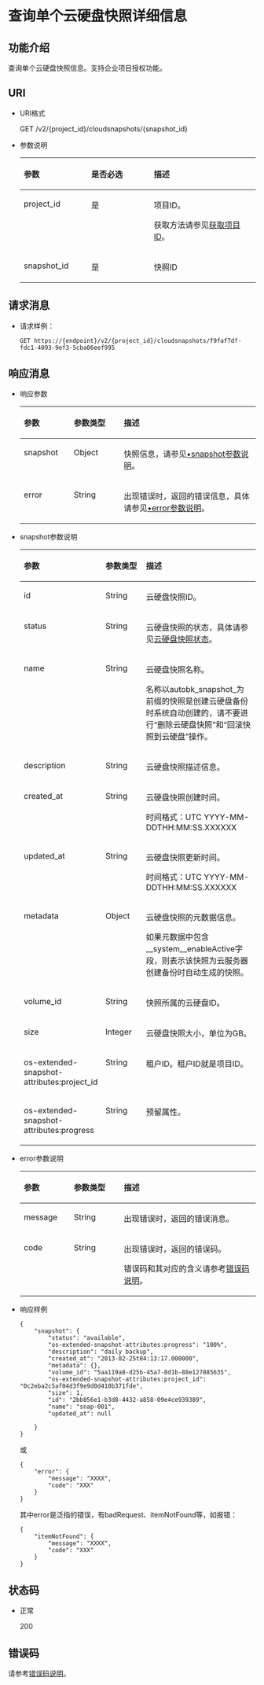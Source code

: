 # 查询单个云硬盘快照详细信息<a name="evs_04_2019"></a>

## 功能介绍<a name="section30030484111731"></a>

查询单个云硬盘快照信息。支持企业项目授权功能。

## URI<a name="section14733765111731"></a>

-   URI格式

    GET /v2/\{project\_id\}/cloudsnapshots/\{snapshot\_id\}

-   参数说明

    <a name="evs_04_2098_table66271751111731"></a>
    <table><thead align="left"><tr id="evs_04_2098_row56106054111731"><th class="cellrowborder" valign="top" width="28.57%" id="mcps1.1.4.1.1"><p id="evs_04_2098_p48296540111731"><a name="evs_04_2098_p48296540111731"></a><a name="evs_04_2098_p48296540111731"></a>参数</p>
    </th>
    <th class="cellrowborder" valign="top" width="26.529999999999998%" id="mcps1.1.4.1.2"><p id="evs_04_2098_p19705674111731"><a name="evs_04_2098_p19705674111731"></a><a name="evs_04_2098_p19705674111731"></a>是否必选</p>
    </th>
    <th class="cellrowborder" valign="top" width="44.9%" id="mcps1.1.4.1.3"><p id="evs_04_2098_p52655801111731"><a name="evs_04_2098_p52655801111731"></a><a name="evs_04_2098_p52655801111731"></a>描述</p>
    </th>
    </tr>
    </thead>
    <tbody><tr id="evs_04_2098_row37261521111731"><td class="cellrowborder" valign="top" width="28.57%" headers="mcps1.1.4.1.1 "><p id="evs_04_2098_p65393209111731"><a name="evs_04_2098_p65393209111731"></a><a name="evs_04_2098_p65393209111731"></a>project_id</p>
    </td>
    <td class="cellrowborder" valign="top" width="26.529999999999998%" headers="mcps1.1.4.1.2 "><p id="evs_04_2098_p62358553111731"><a name="evs_04_2098_p62358553111731"></a><a name="evs_04_2098_p62358553111731"></a>是</p>
    </td>
    <td class="cellrowborder" valign="top" width="44.9%" headers="mcps1.1.4.1.3 "><p id="evs_04_2098_p17878042111731"><a name="evs_04_2098_p17878042111731"></a><a name="evs_04_2098_p17878042111731"></a>项目ID。</p>
    <p id="evs_04_2098_p55811451337"><a name="evs_04_2098_p55811451337"></a><a name="evs_04_2098_p55811451337"></a>获取方法请参见<a href="获取项目ID.md">获取项目ID</a>。</p>
    </td>
    </tr>
    <tr id="evs_04_2098_row26684654111731"><td class="cellrowborder" valign="top" width="28.57%" headers="mcps1.1.4.1.1 "><p id="evs_04_2098_p13973379111731"><a name="evs_04_2098_p13973379111731"></a><a name="evs_04_2098_p13973379111731"></a>snapshot_id</p>
    </td>
    <td class="cellrowborder" valign="top" width="26.529999999999998%" headers="mcps1.1.4.1.2 "><p id="evs_04_2098_p58101900111731"><a name="evs_04_2098_p58101900111731"></a><a name="evs_04_2098_p58101900111731"></a>是</p>
    </td>
    <td class="cellrowborder" valign="top" width="44.9%" headers="mcps1.1.4.1.3 "><p id="evs_04_2098_p8633458111731"><a name="evs_04_2098_p8633458111731"></a><a name="evs_04_2098_p8633458111731"></a>快照ID</p>
    </td>
    </tr>
    </tbody>
    </table>


## 请求消息<a name="section28221468111731"></a>

-   请求样例：

    ```
    GET https://{endpoint}/v2/{project_id}/cloudsnapshots/f9faf7df-fdc1-4093-9ef3-5cba06eef995
    ```


## 响应消息<a name="section63055193111836"></a>

-   响应参数

    <a name="evs_04_2098_table12298112761311"></a>
    <table><thead align="left"><tr id="evs_04_2098_row3298122761310"><th class="cellrowborder" valign="top" width="21.17788221177882%" id="mcps1.1.4.1.1"><p id="evs_04_2098_p1129817277138"><a name="evs_04_2098_p1129817277138"></a><a name="evs_04_2098_p1129817277138"></a>参数</p>
    </th>
    <th class="cellrowborder" valign="top" width="21.17788221177882%" id="mcps1.1.4.1.2"><p id="evs_04_2098_p102981727131315"><a name="evs_04_2098_p102981727131315"></a><a name="evs_04_2098_p102981727131315"></a>参数类型</p>
    </th>
    <th class="cellrowborder" valign="top" width="57.64423557644236%" id="mcps1.1.4.1.3"><p id="evs_04_2098_p1829872710136"><a name="evs_04_2098_p1829872710136"></a><a name="evs_04_2098_p1829872710136"></a>描述</p>
    </th>
    </tr>
    </thead>
    <tbody><tr id="evs_04_2098_row1029817278135"><td class="cellrowborder" valign="top" width="21.17788221177882%" headers="mcps1.1.4.1.1 "><p id="evs_04_2098_p72986273130"><a name="evs_04_2098_p72986273130"></a><a name="evs_04_2098_p72986273130"></a>snapshot</p>
    </td>
    <td class="cellrowborder" valign="top" width="21.17788221177882%" headers="mcps1.1.4.1.2 "><p id="evs_04_2098_p3299527151313"><a name="evs_04_2098_p3299527151313"></a><a name="evs_04_2098_p3299527151313"></a>Object</p>
    </td>
    <td class="cellrowborder" valign="top" width="57.64423557644236%" headers="mcps1.1.4.1.3 "><p id="evs_04_2098_p102991727171313"><a name="evs_04_2098_p102991727171313"></a><a name="evs_04_2098_p102991727171313"></a>快照信息，请参见<a href="#evs_04_2098_li64773086111836">•snapshot参数说明</a>。</p>
    </td>
    </tr>
    <tr id="evs_04_2098_row1148619118454"><td class="cellrowborder" valign="top" width="21.17788221177882%" headers="mcps1.1.4.1.1 "><p id="evs_04_2098_p129522216412"><a name="evs_04_2098_p129522216412"></a><a name="evs_04_2098_p129522216412"></a>error</p>
    </td>
    <td class="cellrowborder" valign="top" width="21.17788221177882%" headers="mcps1.1.4.1.2 "><p id="evs_04_2098_p1595262111415"><a name="evs_04_2098_p1595262111415"></a><a name="evs_04_2098_p1595262111415"></a>String</p>
    </td>
    <td class="cellrowborder" valign="top" width="57.64423557644236%" headers="mcps1.1.4.1.3 "><p id="evs_04_2098_p109527215417"><a name="evs_04_2098_p109527215417"></a><a name="evs_04_2098_p109527215417"></a>出现错误时，返回的错误信息，具体请参见<a href="#evs_04_2098_li0419202382514">•error参数说明</a>。</p>
    </td>
    </tr>
    </tbody>
    </table>


-   <a name="evs_04_2098_li64773086111836"></a>snapshot参数说明

    <a name="evs_04_2098_table46086870111836"></a>
    <table><thead align="left"><tr id="evs_04_2098_row56202297111836"><th class="cellrowborder" valign="top" width="21.17788221177882%" id="mcps1.1.4.1.1"><p id="evs_04_2098_p56092213111836"><a name="evs_04_2098_p56092213111836"></a><a name="evs_04_2098_p56092213111836"></a>参数</p>
    </th>
    <th class="cellrowborder" valign="top" width="21.17788221177882%" id="mcps1.1.4.1.2"><p id="evs_04_2098_p47175401111836"><a name="evs_04_2098_p47175401111836"></a><a name="evs_04_2098_p47175401111836"></a>参数类型</p>
    </th>
    <th class="cellrowborder" valign="top" width="57.64423557644236%" id="mcps1.1.4.1.3"><p id="evs_04_2098_p11730844111836"><a name="evs_04_2098_p11730844111836"></a><a name="evs_04_2098_p11730844111836"></a>描述</p>
    </th>
    </tr>
    </thead>
    <tbody><tr id="evs_04_2098_row15559516111836"><td class="cellrowborder" valign="top" width="21.17788221177882%" headers="mcps1.1.4.1.1 "><p id="evs_04_2098_p52361272111836"><a name="evs_04_2098_p52361272111836"></a><a name="evs_04_2098_p52361272111836"></a>id</p>
    </td>
    <td class="cellrowborder" valign="top" width="21.17788221177882%" headers="mcps1.1.4.1.2 "><p id="evs_04_2098_p13404600111836"><a name="evs_04_2098_p13404600111836"></a><a name="evs_04_2098_p13404600111836"></a>String</p>
    </td>
    <td class="cellrowborder" valign="top" width="57.64423557644236%" headers="mcps1.1.4.1.3 "><p id="evs_04_2098_p34969797111836"><a name="evs_04_2098_p34969797111836"></a><a name="evs_04_2098_p34969797111836"></a>云硬盘快照ID。</p>
    </td>
    </tr>
    <tr id="evs_04_2098_row46292725111836"><td class="cellrowborder" valign="top" width="21.17788221177882%" headers="mcps1.1.4.1.1 "><p id="evs_04_2098_p58723264111836"><a name="evs_04_2098_p58723264111836"></a><a name="evs_04_2098_p58723264111836"></a>status</p>
    </td>
    <td class="cellrowborder" valign="top" width="21.17788221177882%" headers="mcps1.1.4.1.2 "><p id="evs_04_2098_p58963956111836"><a name="evs_04_2098_p58963956111836"></a><a name="evs_04_2098_p58963956111836"></a>String</p>
    </td>
    <td class="cellrowborder" valign="top" width="57.64423557644236%" headers="mcps1.1.4.1.3 "><p id="evs_04_2098_p47023540111836"><a name="evs_04_2098_p47023540111836"></a><a name="evs_04_2098_p47023540111836"></a>云硬盘快照的状态，具体请参见<a href="云硬盘快照状态.md">云硬盘快照状态</a>。</p>
    </td>
    </tr>
    <tr id="evs_04_2098_row20558679111836"><td class="cellrowborder" valign="top" width="21.17788221177882%" headers="mcps1.1.4.1.1 "><p id="evs_04_2098_p54640283111836"><a name="evs_04_2098_p54640283111836"></a><a name="evs_04_2098_p54640283111836"></a>name</p>
    </td>
    <td class="cellrowborder" valign="top" width="21.17788221177882%" headers="mcps1.1.4.1.2 "><p id="evs_04_2098_p63786796111836"><a name="evs_04_2098_p63786796111836"></a><a name="evs_04_2098_p63786796111836"></a>String</p>
    </td>
    <td class="cellrowborder" valign="top" width="57.64423557644236%" headers="mcps1.1.4.1.3 "><p id="evs_04_2098_p14293074111836"><a name="evs_04_2098_p14293074111836"></a><a name="evs_04_2098_p14293074111836"></a>云硬盘快照名称。</p>
    <p id="evs_04_2098_p1338613133449"><a name="evs_04_2098_p1338613133449"></a><a name="evs_04_2098_p1338613133449"></a>名称以autobk_snapshot_为前缀的快照是创建云硬盘备份时系统自动创建的，请不要进行“删除云硬盘快照”和“回滚快照到云硬盘”操作。</p>
    </td>
    </tr>
    <tr id="evs_04_2098_row61528809111836"><td class="cellrowborder" valign="top" width="21.17788221177882%" headers="mcps1.1.4.1.1 "><p id="evs_04_2098_p17777665111836"><a name="evs_04_2098_p17777665111836"></a><a name="evs_04_2098_p17777665111836"></a>description</p>
    </td>
    <td class="cellrowborder" valign="top" width="21.17788221177882%" headers="mcps1.1.4.1.2 "><p id="evs_04_2098_p30704745111836"><a name="evs_04_2098_p30704745111836"></a><a name="evs_04_2098_p30704745111836"></a>String</p>
    </td>
    <td class="cellrowborder" valign="top" width="57.64423557644236%" headers="mcps1.1.4.1.3 "><p id="evs_04_2098_p60132426111836"><a name="evs_04_2098_p60132426111836"></a><a name="evs_04_2098_p60132426111836"></a>云硬盘快照描述信息。</p>
    </td>
    </tr>
    <tr id="evs_04_2098_row4320926111836"><td class="cellrowborder" valign="top" width="21.17788221177882%" headers="mcps1.1.4.1.1 "><p id="evs_04_2098_p14450739111836"><a name="evs_04_2098_p14450739111836"></a><a name="evs_04_2098_p14450739111836"></a>created_at</p>
    </td>
    <td class="cellrowborder" valign="top" width="21.17788221177882%" headers="mcps1.1.4.1.2 "><p id="evs_04_2098_p29659196111836"><a name="evs_04_2098_p29659196111836"></a><a name="evs_04_2098_p29659196111836"></a>String</p>
    </td>
    <td class="cellrowborder" valign="top" width="57.64423557644236%" headers="mcps1.1.4.1.3 "><p id="evs_04_2098_p45391308111836"><a name="evs_04_2098_p45391308111836"></a><a name="evs_04_2098_p45391308111836"></a>云硬盘快照创建时间。</p>
    <p id="evs_04_2098_p1559945216131"><a name="evs_04_2098_p1559945216131"></a><a name="evs_04_2098_p1559945216131"></a><span id="evs_04_2098_text462016291416"><a name="evs_04_2098_text462016291416"></a><a name="evs_04_2098_text462016291416"></a>时间格式：UTC YYYY-MM-DDTHH:MM:SS.XXXXXX</span></p>
    </td>
    </tr>
    <tr id="evs_04_2098_row3737236411149"><td class="cellrowborder" valign="top" width="21.17788221177882%" headers="mcps1.1.4.1.1 "><p id="evs_04_2098_p80695711149"><a name="evs_04_2098_p80695711149"></a><a name="evs_04_2098_p80695711149"></a>updated_at</p>
    </td>
    <td class="cellrowborder" valign="top" width="21.17788221177882%" headers="mcps1.1.4.1.2 "><p id="evs_04_2098_p6536351711149"><a name="evs_04_2098_p6536351711149"></a><a name="evs_04_2098_p6536351711149"></a>String</p>
    </td>
    <td class="cellrowborder" valign="top" width="57.64423557644236%" headers="mcps1.1.4.1.3 "><p id="evs_04_2098_p2439511411149"><a name="evs_04_2098_p2439511411149"></a><a name="evs_04_2098_p2439511411149"></a>云硬盘快照更新时间。</p>
    <p id="evs_04_2098_p4282185140"><a name="evs_04_2098_p4282185140"></a><a name="evs_04_2098_p4282185140"></a><span id="evs_04_2098_text106095811141"><a name="evs_04_2098_text106095811141"></a><a name="evs_04_2098_text106095811141"></a>时间格式：UTC YYYY-MM-DDTHH:MM:SS.XXXXXX</span></p>
    </td>
    </tr>
    <tr id="evs_04_2098_row5868590111836"><td class="cellrowborder" valign="top" width="21.17788221177882%" headers="mcps1.1.4.1.1 "><p id="evs_04_2098_p5593786111836"><a name="evs_04_2098_p5593786111836"></a><a name="evs_04_2098_p5593786111836"></a>metadata</p>
    </td>
    <td class="cellrowborder" valign="top" width="21.17788221177882%" headers="mcps1.1.4.1.2 "><p id="evs_04_2098_p50443518111836"><a name="evs_04_2098_p50443518111836"></a><a name="evs_04_2098_p50443518111836"></a>Object</p>
    </td>
    <td class="cellrowborder" valign="top" width="57.64423557644236%" headers="mcps1.1.4.1.3 "><p id="evs_04_2098_p46118865111836"><a name="evs_04_2098_p46118865111836"></a><a name="evs_04_2098_p46118865111836"></a>云硬盘快照的元数据信息。</p>
    <p id="evs_04_2098_p771812911458"><a name="evs_04_2098_p771812911458"></a><a name="evs_04_2098_p771812911458"></a>如果元数据中包含__system__enableActive字段，则表示该快照为云服务器创建备份时自动生成的快照。</p>
    </td>
    </tr>
    <tr id="evs_04_2098_row12416602111836"><td class="cellrowborder" valign="top" width="21.17788221177882%" headers="mcps1.1.4.1.1 "><p id="evs_04_2098_p66220711111836"><a name="evs_04_2098_p66220711111836"></a><a name="evs_04_2098_p66220711111836"></a>volume_id</p>
    </td>
    <td class="cellrowborder" valign="top" width="21.17788221177882%" headers="mcps1.1.4.1.2 "><p id="evs_04_2098_p62277393111836"><a name="evs_04_2098_p62277393111836"></a><a name="evs_04_2098_p62277393111836"></a>String</p>
    </td>
    <td class="cellrowborder" valign="top" width="57.64423557644236%" headers="mcps1.1.4.1.3 "><p id="evs_04_2098_p43213914111836"><a name="evs_04_2098_p43213914111836"></a><a name="evs_04_2098_p43213914111836"></a>快照所属的云硬盘ID。</p>
    </td>
    </tr>
    <tr id="evs_04_2098_row53380907111836"><td class="cellrowborder" valign="top" width="21.17788221177882%" headers="mcps1.1.4.1.1 "><p id="evs_04_2098_p28886228111836"><a name="evs_04_2098_p28886228111836"></a><a name="evs_04_2098_p28886228111836"></a>size</p>
    </td>
    <td class="cellrowborder" valign="top" width="21.17788221177882%" headers="mcps1.1.4.1.2 "><p id="evs_04_2098_p58083101111836"><a name="evs_04_2098_p58083101111836"></a><a name="evs_04_2098_p58083101111836"></a>Integer</p>
    </td>
    <td class="cellrowborder" valign="top" width="57.64423557644236%" headers="mcps1.1.4.1.3 "><p id="evs_04_2098_p39095984111836"><a name="evs_04_2098_p39095984111836"></a><a name="evs_04_2098_p39095984111836"></a>云硬盘快照大小，单位为GB。</p>
    </td>
    </tr>
    <tr id="evs_04_2098_row16319538111836"><td class="cellrowborder" valign="top" width="21.17788221177882%" headers="mcps1.1.4.1.1 "><p id="evs_04_2098_p46814240111836"><a name="evs_04_2098_p46814240111836"></a><a name="evs_04_2098_p46814240111836"></a>os-extended-snapshot-attributes:project_id</p>
    </td>
    <td class="cellrowborder" valign="top" width="21.17788221177882%" headers="mcps1.1.4.1.2 "><p id="evs_04_2098_p33857106111836"><a name="evs_04_2098_p33857106111836"></a><a name="evs_04_2098_p33857106111836"></a>String</p>
    </td>
    <td class="cellrowborder" valign="top" width="57.64423557644236%" headers="mcps1.1.4.1.3 "><p id="evs_04_2098_p6137764111836"><a name="evs_04_2098_p6137764111836"></a><a name="evs_04_2098_p6137764111836"></a>租户ID。<span id="evs_04_2098_text19941457165313"><a name="evs_04_2098_text19941457165313"></a><a name="evs_04_2098_text19941457165313"></a>租户ID就是项目ID。</span></p>
    </td>
    </tr>
    <tr id="evs_04_2098_row55239881111836"><td class="cellrowborder" valign="top" width="21.17788221177882%" headers="mcps1.1.4.1.1 "><p id="evs_04_2098_p45245366111836"><a name="evs_04_2098_p45245366111836"></a><a name="evs_04_2098_p45245366111836"></a>os-extended-snapshot-attributes:progress</p>
    </td>
    <td class="cellrowborder" valign="top" width="21.17788221177882%" headers="mcps1.1.4.1.2 "><p id="evs_04_2098_p40996011111836"><a name="evs_04_2098_p40996011111836"></a><a name="evs_04_2098_p40996011111836"></a>String</p>
    </td>
    <td class="cellrowborder" valign="top" width="57.64423557644236%" headers="mcps1.1.4.1.3 "><p id="evs_04_2098_zh-cn_topic_0123550104_p170219911618"><a name="evs_04_2098_zh-cn_topic_0123550104_p170219911618"></a><a name="evs_04_2098_zh-cn_topic_0123550104_p170219911618"></a><span id="evs_04_2098_text4730642777"><a name="evs_04_2098_text4730642777"></a><a name="evs_04_2098_text4730642777"></a>预留属性。</span></p>
    </td>
    </tr>
    </tbody>
    </table>


-   <a name="evs_04_2098_li0419202382514"></a>error参数说明

    <a name="evs_04_2098_evs_04_2013_table15441099103019"></a>
    <table><thead align="left"><tr id="evs_04_2098_evs_04_2013_row54094047103019"><th class="cellrowborder" valign="top" width="21.17788221177882%" id="mcps1.1.4.1.1"><p id="evs_04_2098_evs_04_2013_p19541716103019"><a name="evs_04_2098_evs_04_2013_p19541716103019"></a><a name="evs_04_2098_evs_04_2013_p19541716103019"></a>参数</p>
    </th>
    <th class="cellrowborder" valign="top" width="21.17788221177882%" id="mcps1.1.4.1.2"><p id="evs_04_2098_evs_04_2013_p39375186103019"><a name="evs_04_2098_evs_04_2013_p39375186103019"></a><a name="evs_04_2098_evs_04_2013_p39375186103019"></a>参数类型</p>
    </th>
    <th class="cellrowborder" valign="top" width="57.64423557644236%" id="mcps1.1.4.1.3"><p id="evs_04_2098_evs_04_2013_p38578950103019"><a name="evs_04_2098_evs_04_2013_p38578950103019"></a><a name="evs_04_2098_evs_04_2013_p38578950103019"></a>描述</p>
    </th>
    </tr>
    </thead>
    <tbody><tr id="evs_04_2098_evs_04_2013_row59401790103019"><td class="cellrowborder" valign="top" width="21.17788221177882%" headers="mcps1.1.4.1.1 "><p id="evs_04_2098_evs_04_2013_p46815658103019"><a name="evs_04_2098_evs_04_2013_p46815658103019"></a><a name="evs_04_2098_evs_04_2013_p46815658103019"></a>message</p>
    </td>
    <td class="cellrowborder" valign="top" width="21.17788221177882%" headers="mcps1.1.4.1.2 "><p id="evs_04_2098_evs_04_2013_p33971979103019"><a name="evs_04_2098_evs_04_2013_p33971979103019"></a><a name="evs_04_2098_evs_04_2013_p33971979103019"></a>String</p>
    </td>
    <td class="cellrowborder" valign="top" width="57.64423557644236%" headers="mcps1.1.4.1.3 "><p id="evs_04_2098_evs_04_2013_p21623243103019"><a name="evs_04_2098_evs_04_2013_p21623243103019"></a><a name="evs_04_2098_evs_04_2013_p21623243103019"></a>出现错误时，返回的错误消息。</p>
    </td>
    </tr>
    <tr id="evs_04_2098_evs_04_2013_row60391466103019"><td class="cellrowborder" valign="top" width="21.17788221177882%" headers="mcps1.1.4.1.1 "><p id="evs_04_2098_evs_04_2013_p59870541103019"><a name="evs_04_2098_evs_04_2013_p59870541103019"></a><a name="evs_04_2098_evs_04_2013_p59870541103019"></a>code</p>
    </td>
    <td class="cellrowborder" valign="top" width="21.17788221177882%" headers="mcps1.1.4.1.2 "><p id="evs_04_2098_evs_04_2013_p17675690103019"><a name="evs_04_2098_evs_04_2013_p17675690103019"></a><a name="evs_04_2098_evs_04_2013_p17675690103019"></a>String</p>
    </td>
    <td class="cellrowborder" valign="top" width="57.64423557644236%" headers="mcps1.1.4.1.3 "><p id="evs_04_2098_evs_04_2013_p6087468103019"><a name="evs_04_2098_evs_04_2013_p6087468103019"></a><a name="evs_04_2098_evs_04_2013_p6087468103019"></a>出现错误时，返回的错误码。</p>
    <p id="evs_04_2098_evs_04_2013_p54787218103019"><a name="evs_04_2098_evs_04_2013_p54787218103019"></a><a name="evs_04_2098_evs_04_2013_p54787218103019"></a>错误码和其对应的含义请参考<a href="错误码说明.md">错误码说明</a>。</p>
    </td>
    </tr>
    </tbody>
    </table>

-   响应样例

    ```
    {
        "snapshot": {
            "status": "available",
            "os-extended-snapshot-attributes:progress": "100%",
            "description": "daily backup",
            "created_at": "2013-02-25t04:13:17.000000",
            "metadata": {},
            "volume_id": "5aa119a8-d25b-45a7-8d1b-88e127885635",
            "os-extended-snapshot-attributes:project_id": "0c2eba2c5af04d3f9e9d0d410b371fde",
            "size": 1,
            "id": "2bb856e1-b3d8-4432-a858-09e4ce939389",
            "name": "snap-001",
            "updated_at": null
    
        }
    }
    ```

    或

    ```
    {
        "error": {
            "message": "XXXX", 
            "code": "XXX"
        }
    }
    ```

    其中error是泛指的错误，有badRequest、itemNotFound等，如报错：

    ```
    {
        "itemNotFound": {
            "message": "XXXX", 
            "code": "XXX"
        }
    }
    ```


## 状态码<a name="section38811440112026"></a>

-   正常

    200


## 错误码<a name="section431317151242"></a>

请参考[错误码说明](错误码说明.md)。

